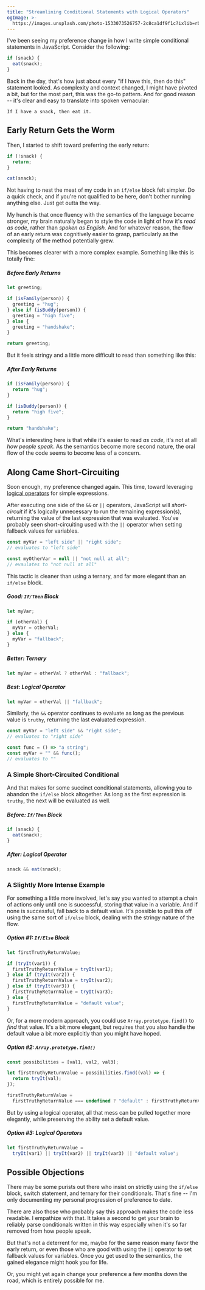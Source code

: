 ```yaml
---
title: "Streamlining Conditional Statements with Logical Operators"
ogImage: >-
  https://images.unsplash.com/photo-1533073526757-2c8ca1df9f1c?ixlib=rb-1.2.1&ixid=eyJhcHBfaWQiOjEyMDd9&auto=format&fit=crop&w=1350&q=100
---
```


I've been seeing my preference change in how I write simple conditional statements in JavaScript. Consider the following:

```javascript
if (snack) {
  eat(snack);
}
```

Back in the day, that's how just about every "if I have this, then do this" statement looked. As complexity and context changed, I might have pivoted a bit, but for the most part, this was the go-to pattern. And for good reason -- it's clear and easy to translate into spoken vernacular:

```
If I have a snack, then eat it.
```

## Early Return Gets the Worm

Then, I started to shift toward preferring the early return:

```javascript
if (!snack) {
  return;
}

cat(snack);
```

Not having to nest the meat of my code in an `if/else` block felt simpler. Do a quick check, and if you're not qualified to be here, don't bother running anything else. Just get outta the way.

My hunch is that once fluency with the semantics of the language became stronger, my brain naturally began to style the code in light of how it's _read as code_, rather than _spoken as English._ And for whatever reason, the flow of an early return was cognitively easier to grasp, particularly as the complexity of the method potentially grew.

This becomes clearer with a more complex example. Something like this is totally fine:

##### Before Early Returns

```javascript
let greeting;

if (isFamily(person)) {
  greeting = "hug";
} else if (isBuddy(person)) {
  greeting = "high five";
} else {
  greeting = "handshake";
}

return greeting;
```

But it feels stringy and a little more difficult to read than something like this:

##### After Early Returns

```javascript
if (isFamily(person)) {
  return "hug";
}

if (isBuddy(person)) {
  return "high five";
}

return "handshake";
```

What's interesting here is that while it's easier to read _as code_, it's not at all _how people speak_. As the semantics become more second nature, the oral flow of the code seems to become less of a concern.

## Along Came Short-Circuiting

Soon enough, my preference changed again. This time, toward leveraging [logical operators](https://developer.mozilla.org/en-US/docs/Web/JavaScript/Reference/Operators/Logical_Operators) for simple expressions.

After executing one side of the `&&` or `||` operators, JavaScript will _short-circuit_ if it's logically unnecessary to run the remaining expression(s), returning the value of the last expression that was evaluated. You've probably seen short-circuiting used with the `||` operator when setting fallback values for variables.

```javascript
const myVar = "left side" || "right side";
// evaluates to "left side"

const myOtherVar = null || "not null at all";
// evaulates to "not null at all"
```

This tactic is cleaner than using a ternary, and far more elegant than an `if/else` block.

##### Good: `If/Then` Block

```javascript
let myVar;

if (otherVal) {
  myVar = otherVal;
} else {
  myVar = "fallback";
}
```

##### Better: Ternary

```javascript
let myVar = otherVal ? otherVal : "fallback";
```

##### Best: Logical Operator

```javascript
let myVar = otherVal || "fallback";
```

Similarly, the `&&` operator continues to evaluate as long as the previous value is `truthy`, returning the last evaluated expression.

```javascript
const myVar = "left side" && "right side";
// evaluates to "right side"

const func = () => "a string";
const myVar = "" && func();
// evaluates to ""
```

### A Simple Short-Circuited Conditional

And that makes for some succinct conditional statements, allowing you to abandon the `if/else` block altogether. As long as the first expression is `truthy`, the next will be evaluated as well.

##### Before: `If/Then` Block

```javascript
if (snack) {
  eat(snack);
}
```

##### After: Logical Operator

```javascript
snack && eat(snack);
```

### A Slightly More Intense Example

For something a little more involved, let's say you wanted to attempt a chain of actions only until one is successful, storing that value in a variable. And if none is successful, fall back to a default value. It's possible to pull this off using the same sort of `if/else` block, dealing with the stringy nature of the flow.

##### Option #1: `If/Else` Block

```javascript
let firstTruthyReturnValue;

if (tryIt(var1)) {
  firstTruthyReturnValue = tryIt(var1);
} else if (tryIt(var2)) {
  firstTruthyReturnValue = tryIt(var2);
} else if (tryIt(var3)) {
  firstTruthyReturnValue = tryIt(var3);
} else {
  firstTruthyReturnValue = "default value";
}
```

Or, for a more modern approach, you could use `Array.prototype.find()` to _find_ that value. It's a bit more elegant, but requires that you also handle the default value a bit more explicitly than you might have hoped.

##### Option #2: `Array.prototype.find()`

```javascript
const possibilities = [val1, val2, val3];

let firstTruthyReturnValue = possibilities.find((val) => {
  return tryIt(val);
});

firstTruthyReturnValue =
  firstTruthyReturnValue === undefined ? "default" : firstTruthyReturnValue;
```

But by using a logical operator, all that mess can be pulled together more elegantly, while preserving the ability set a default value.

##### Option #3: Logical Operators

```javascript
let firstTruthyReturnValue =
  tryIt(var1) || tryIt(var2) || tryIt(var3) || "default value";
```

## Possible Objections

There may be some purists out there who insist on strictly using the `if/else` block, switch statement, and ternary for their conditionals. That's fine -- I'm only documenting my personal progression of preference to date.

There are also those who probably say this approach makes the code less readable. I empathize with that. It takes a second to get your brain to reliably parse conditionals written in this way especially when it's so far removed from how people speak.

But that's not a deterrent for me, maybe for the same reason many favor the early return, or even those who are good with using the `||` operator to set fallback values for variables. Once you get used to the semantics, the gained elegance might hook you for life.

Or, you might yet again change your preference a few months down the road, which is entirely possible for me.
